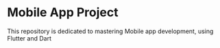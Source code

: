 # Mobile App Project

This repository is dedicated to mastering Mobile app development, using Flutter and Dart
